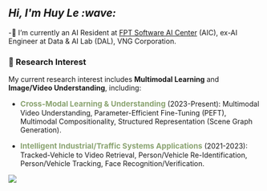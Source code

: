 <h2><em> Hi, I'm Huy Le :wave: </em></h2>

-🌱 I’m currently an AI Resident at [FPT Software AI Center](https://fpt-aicenter.com/ai-residency/) (AIC), ex-AI Engineer at Data & AI Lab (DAL), VNG Corporation.

### 🔭 Research Interest
My current research interest includes **Multimodal Learning** and **Image/Video Understanding**, including:

- <strong style="font-size:15px;color:#8aa371">Cross-Modal Learning & Understanding</strong> (2023-Present): Multimodal Video Understanding, Parameter-Efficient Fine-Tuning (PEFT), Multimodal Compositionality, Structured Representation (Scene Graph Generation).

- <strong style="font-size:15px;color:#8aa371">Intelligent Industrial/Traffic Systems Applications</strong> (2021-2023): Tracked-Vehicle to Video Retrieval, Person/Vehicle Re-Identification, Person/Vehicle Tracking, Face Recognition/Verification.

![](https://komarev.com/ghpvc/?username=zef1611&color=blueviolet&style=flat-square)
